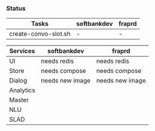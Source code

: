 ### Status

| Tasks                     | softbankdev               | fraprd                |
| ------------------------- | ------------------------- | --------------------- |
| create-convo-slot.sh      | -                         | -                     |

| Services                  | softbankdev               | fraprd                |
| ------------------------- | ------------------------- | --------------------- |
| UI                        | needs redis               | needs redis           |            
| Store                     | needs compose             | needs compose         |
| Dialog                    | needs new image           | needs new image       |
| Analytics                 ||
| Master                    ||
| NLU                       ||
| SLAD                      ||
